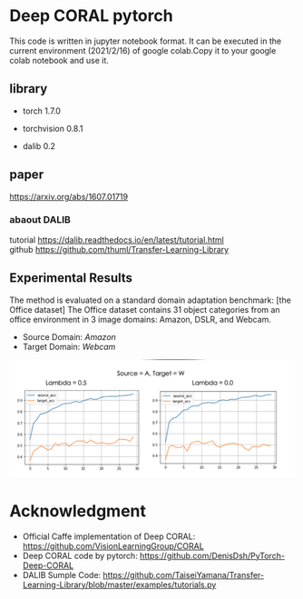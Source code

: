 # Deep CORAL pytorch
This code is written in jupyter notebook format. It can be executed in the current environment (2021/2/16) of google colab.Copy it to your google colab notebook and use it.

## library
- torch 1.7.0  
- torchvision 0.8.1

- dalib 0.2

## paper
https://arxiv.org/abs/1607.01719

### abaout DALIB
tutorial  https://dalib.readthedocs.io/en/latest/tutorial.html  
github https://github.com/thuml/Transfer-Learning-Library 

## Experimental Results
The method is evaluated on a standard domain adaptation benchmark: [the Office dataset]
The Office dataset contains 31 object categories from an office environment in 3 image domains: Amazon, DSLR, and Webcam.

- Source Domain: *Amazon*  
- Target Domain: *Webcam*

![test acc](./result.png)


# Acknowledgment
- Official Caffe implementation of Deep CORAL: https://github.com/VisionLearningGroup/CORAL
- Deep CORAL code by pytorch: https://github.com/DenisDsh/PyTorch-Deep-CORAL
- DALIB Sumple Code: https://github.com/TaiseiYamana/Transfer-Learning-Library/blob/master/examples/tutorials.py


